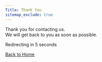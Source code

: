 ```yaml
---
Title: Thank You
sitemap_exclude: true
---
```


Thank you for contacting us.  
We will get back to you as soon as possible.

<p id="message">Redirecting in <span id="seconds">5</span> seconds</p>
<a href="/" class="btn btn-arrow btn-solid btn-primary">Back to Home</a>

<script>
    let timeLeft = 5;    

    function updateCountdown() {
        const secondsElement = document.getElementById('seconds');

        if (secondsElement) {
            secondsElement.textContent = timeLeft;
        }

        if (timeLeft === 0) {
            // Redirect to the home page
            window.location.href = "/";
        } else {
            timeLeft--;
            setTimeout(updateCountdown, 1000);
        }
    }

    // Start the countdown when the script loads
    updateCountdown();
</script>
